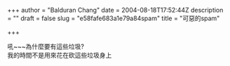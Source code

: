 +++
author = "Balduran Chang"
date = 2004-08-18T17:52:44Z
description = ""
draft = false
slug = "e58fafe683a1e79a84spam"
title = "可惡的spam"

+++


吼~~~為什麼要有這些垃圾?  
 我的時間不是用來花在砍這些垃圾身上

